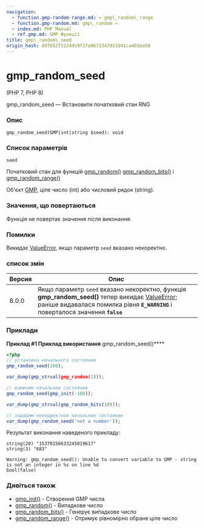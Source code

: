 ```yaml
---
navigation:
  - function.gmp-random-range.md: « gmp\_random\_range
  - function.gmp-random.md: gmp\_random »
  - index.md: PHP Manual
  - ref.gmp.md: GMP Функції
title: gmp\_random\_seed
origin_hash: ddf652f5224dc9f1fa9671347921941ca401ea50
---
```

# gmp\_random\_seed

(PHP 7, PHP 8)

gmp\_random\_seed — Встановити початковий стан RNG

### Опис

```methodsynopsis
gmp_random_seed(GMP|int|string $seed): void
```

### Список параметрів

`seed`

Початковий стан для функцій [gmp\_random()](function.gmp-random.md) [gmp\_random\_bits()](function.gmp-random-bits.md) і [gmp\_random\_range()](function.gmp-random-range.md)

Об'єкт [GMP](class.gmp.md), ціле число (int) або числовий рядок (string).

### Значення, що повертаються

Функція не повертає значення після виконання.

### Помилки

Викидає [ValueError](class.valueerror.md), якщо параметр `seed` вказано некоректно.

### список змін

| Версия | Опис |
| --- | --- |
| 8.0.0 | Якщо параметр `seed` вказано некоректно, функція **gmp\_random\_seed()** тепер викидає [ValueError](class.valueerror.md); раніше видавалася помилка рівня **`E_WARNING`** і поверталося значення **`false`** |

### Приклади

**Приклад #1 Приклад використання** gmp\_random\_seed()\*\*\*\*

```php
<?php
// установка начального состояния
gmp_random_seed(100);

var_dump(gmp_strval(gmp_random(1)));

// изменим начальное состояние
gmp_random_seed(gmp_init(-100));

var_dump(gmp_strval(gmp_random_bits(10)));

// зададим некорректное начальное состояние
var_dump(gmp_random_seed('not a number'));
```

Результат виконання наведеного прикладу:

```
string(20) "15370156633245019617"
string(3) "683"

Warning: gmp_random_seed(): Unable to convert variable to GMP - string is not an integer in %s on line %d
bool(false)
```

### Дивіться також

-   [gmp\_init()](function.gmp-init.md) \- Створення GMP числа
-   [gmp\_random()](function.gmp-random.md) \- Випадкове число
-   [gmp\_random\_bits()](function.gmp-random-bits.md) \- Генерує випадкове число
-   [gmp\_random\_range()](function.gmp-random-range.md) \- Отримує рівномірно обране ціле число
